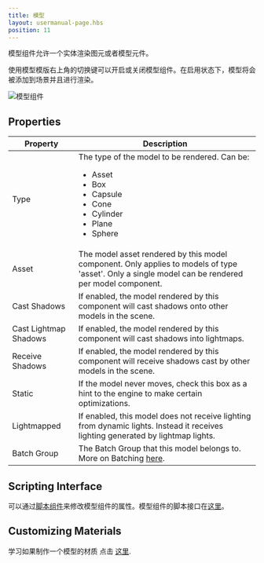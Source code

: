 ```yaml
---
title: 模型
layout: usermanual-page.hbs
position: 11
---
```


模型组件允许一个实体渲染图元或者模型元件。

使用模型模版右上角的切换键可以开启或关闭模型组件。在启用状态下，模型将会被添加到场景并且进行渲染。

![模型组件][1]

## Properties

| Property              | Description |
|-----------------------|-------------|
| Type                  | The type of the model to be rendered. Can be: <ul><li>Asset</li><li>Box</li><li>Capsule</li><li>Cone</li><li>Cylinder</li><li>Plane</li><li>Sphere</li></ul> |
| Asset                 | The model asset rendered by this model component. Only applies to models of type 'asset'. Only a single model can be rendered per model component. |
| Cast Shadows          | If enabled, the model rendered by this component will cast shadows onto other models in the scene. |
| Cast Lightmap Shadows | If enabled, the model rendered by this component will cast shadows into lightmaps. |
| Receive Shadows       | If enabled, the model rendered by this component will receive shadows cast by other models in the scene. |
| Static                | If the model never moves, check this box as a hint to the engine to make certain optimizations. |
| Lightmapped           | If enabled, this model does not receive lighting from dynamic lights. Instead it receives lighting generated by lightmap lights. |
| Batch Group           | The Batch Group that this model belongs to. More on Batching [here][5]. |

## Scripting Interface

可以通过[脚本组件][2]来修改模型组件的属性。模型组件的脚本接口在[这里][3]。

## Customizing Materials

学习如果制作一个模型的材质 点击 [这里][4].

[1]: /images/user-manual/scenes/components/component-model.png
[2]: /user-manual/packs/components/script
[3]: /api/pc.ModelComponent.html
[4]: /user-manual/assets/materials/#assigning-materials
[5]: /user-manual/optimization/batching
